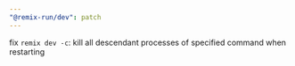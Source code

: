 ```yaml
---
"@remix-run/dev": patch
---
```


fix `remix dev -c`: kill all descendant processes of specified command when restarting
